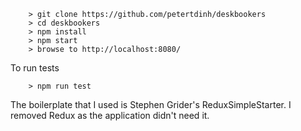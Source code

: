 ```
	> git clone https://github.com/petertdinh/deskbookers
	> cd deskbookers
	> npm install
	> npm start
	> browse to http://localhost:8080/
```

To run tests

```
	> npm run test
```
The boilerplate that I used is Stephen Grider's ReduxSimpleStarter. I removed Redux as the application didn't need it.
